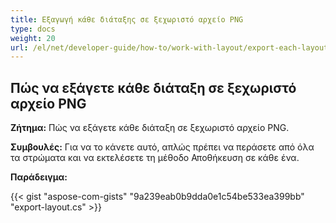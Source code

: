 ```yaml
---
title: Εξαγωγή κάθε διάταξης σε ξεχωριστό αρχείο PNG
type: docs
weight: 20
url: /el/net/developer-guide/how-to/work-with-layout/export-each-layout-in-separate-png-file/
---
```



## **Πώς να εξάγετε κάθε διάταξη σε ξεχωριστό αρχείο PNG**

**Ζήτημα:** Πώς να εξάγετε κάθε διάταξη σε ξεχωριστό αρχείο PNG.

**Συμβουλές:** Για να το κάνετε αυτό, απλώς πρέπει να περάσετε από όλα τα στρώματα και να εκτελέσετε τη μέθοδο Αποθήκευση σε κάθε ένα.

**Παράδειγμα:**

{{< gist "aspose-com-gists" "9a239eab0b9dda0e1c54be533ea399bb" "export-layout.cs" >}}
